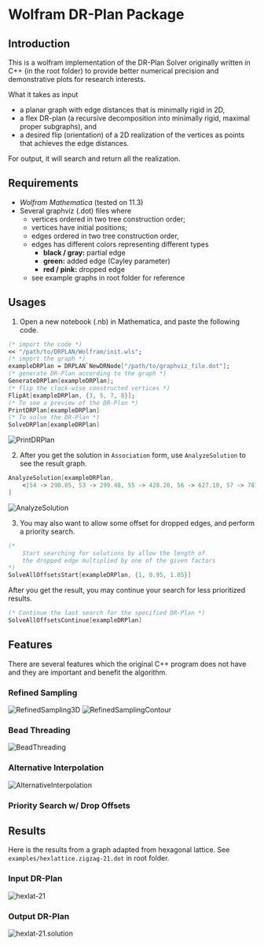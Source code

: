 # Wolfram DR-Plan Package

## Introduction

This is a wolfram implementation of the DR-Plan Solver originally written in
C++ (in the root folder) to provide better numerical precision and
demonstrative plots for research interests.

What it takes as input 
- a planar graph with edge distances that is minimally rigid in 2D,
- a flex DR-plan (a recursive decomposition into minimally rigid, maximal
proper subgraphs), and
- a desired flip (orientation) of a 2D realization of the vertices as points
that achieves the edge distances.

For output, it will search and return all the realization.

## Requirements

- _Wolfram Mathematica_ (tested on 11.3)
- Several graphviz (.dot) files where
    - vertices ordered in two tree construction order;
    - vertices have initial positions;
    - edges ordered in two tree construction order,
    - edges has different colors representing different types
        - __black / gray:__ partial edge
        - __green:__ added edge (Cayley parameter)
        - __red / pink:__ dropped edge
    - see example graphs in root folder for reference


## Usages

1. Open a new notebook (.nb) in Mathematica, and paste the following code.
```Mathematica
(* import the code *)
<< "/path/to/DRPLAN/Wolfram/init.wls";
(* import the graph *)
exampleDRPlan = DRPLAN`NewDRNode["/path/to/graphviz_file.dot"];
(* generate DR-Plan according to the graph *)
GenerateDRPlan[exampleDRPlan];
(* flip the clock-wise constructed vertices *)
FlipAt[exampleDRPlan, {3, 5, 7, 8}];
(* To see a preview of the DR-Plan *)
PrintDRPlan[exampleDRPlan]
(* To solve the DR-Plan *)
SolveDRPlan[exampleDRPlan]
```
![PrintDRPlan](./images/PrintDRPlan.svg)

2. After you get the solution in `Association` form, use `AnalyzeSolution` to see the result graph.  
```Mathematica
AnalyzeSolution[exampleDRPlan, 
    <|54 -> 290.85, 53 -> 299.48, 55 -> 428.20, 56 -> 627.10, 57 -> 781.22, 58 -> 283.02, 59 -> 310.26, 60 -> 450.93, 61 -> 602.52, 62 -> 756.48, 63 -> 898.29, 64 -> 1037.55, 65 -> 263.81, 66 -> 283.26, 67 -> 425.22, 68 -> 605.50, 69 -> 762.23, 70 -> 908.12, 71 -> 1046.99, 72 -> 1190.59, 73 -> 1331.90|>
]
```
![AnalyzeSolution](./images/AnalyzeSolution.svg)

3. You may also want to allow some offset for dropped edges, and perform a
priority search.
```Mathematica
(*
    Start searching for solutions by allow the length of
    the dropped edge multiplied by one of the given factors
*)
SolveAllOffsetsStart[exampleDRPlan, {1, 0.95, 1.05}]
```
After you get the result, you may continue your search for less
prioritized results.
```Mathematica
(* Continue the last search for the specified DR-Plan *)
SolveAllOffsetsContinue[exampleDRPlan]
```


## Features

There are several features which the original C++ program does not have and they are important and benefit the algorithm.

### Refined Sampling

![RefinedSampling3D](./images/RefineSampling3D.svg)
![RefinedSamplingContour](./images/RefineSamplingContour.svg)


### Bead Threading
![BeadThreading](./images/BeadThreading.svg)

### Alternative Interpolation
![AlternativeInterpolation](./images/AlternativeInterpolation.svg)

### Priority Search w/ Drop Offsets 


## Results

Here is the results from a graph adapted from hexagonal lattice.
See `examples/hexlattice.zigzag-21.dot` in root folder.

### Input DR-Plan

![hexlat-21](./images/hexlat-21.svg) 

### Output DR-Plan

![hexlat-21.solution](./images/hexlat-21.solution.svg) 
